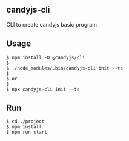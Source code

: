 ## candyjs-cli

CLI to create candyjs basic program

## Usage

```
$ npm install -D @candyjs/cli
$
$ ./node_modules/.bin/candyjs-cli init --ts
$
$ or
$
$ npx candyjs-cli init --ts
```

## Run

```
$ cd ./project
$ npm install
$ npm run start
```